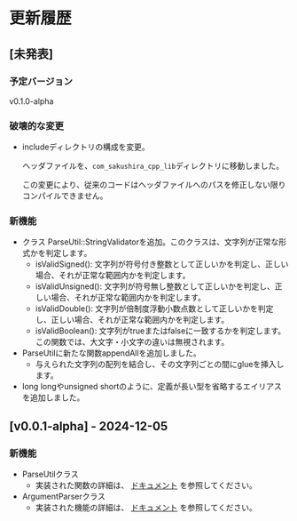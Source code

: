 # 更新履歴

## [未発表]

### 予定バージョン

v0.1.0-alpha

### 破壊的な変更

- includeディレクトリの構成を変更。

    ヘッダファイルを、`com_sakushira_cpp_lib`ディレクトリに移動しました。

    この変更により、従来のコードはヘッダファイルへのパスを修正しない限りコンパイルできません。

### 新機能

- クラス ParseUtil::StringValidatorを追加。このクラスは、文字列が正常な形式かを判定します。
  - isValidSigned(): 文字列が符号付き整数として正しいかを判定し、正しい場合、それが正常な範囲内かを判定します。
  - isValidUnsigned(): 文字列が符号無し整数として正しいかを判定し、正しい場合、それが正常な範囲内かを判定します。
  - isValidDouble(): 文字列が倍制度浮動小数点数として正しいかを判定し、正しい場合、それが正常な範囲内かを判定します。
  - isValidBoolean(): 文字列がtrueまたはfalseに一致するかを判定します。この関数では、大文字・小文字の違いは無視されます。
- ParseUtilに新たな関数appendAllを追加しました。
  - 与えられた文字列の配列を結合し、その文字列ごとの間にglueを挿入します。
- long longやunsigned shortのように、定義が長い型を省略するエイリアスを追加しました。

## [v0.0.1-alpha] - 2024-12-05

### 新機能

- ParseUtilクラス
    - 実装された関数の詳細は、
      [ドキュメント](https://docs.sakushira.com/cpp-libs/classcom__sakushira_1_1cpp__lib_1_1ParseUtil.html)
      を参照してください。
- ArgumentParserクラス
    - 実装された機能の詳細は、
      [ドキュメント](https://docs.sakushira.com/cpp-libs/classcom__sakushira_1_1cpp__lib_1_1ArgumentParser.html)
      を参照してください。
